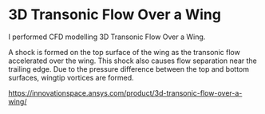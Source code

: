 # 3D Transonic Flow Over a Wing
I performed CFD modelling 3D Transonic Flow Over a Wing.

A shock is formed on the top surface of the wing as the transonic flow accelerated over the wing. This shock also causes flow separation near the trailing edge. Due to the pressure difference between the top and bottom surfaces, wingtip vortices are formed. 

https://innovationspace.ansys.com/product/3d-transonic-flow-over-a-wing/
